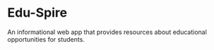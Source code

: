 # Edu-Spire

An informational web app that provides resources about educational opportunities for students.
